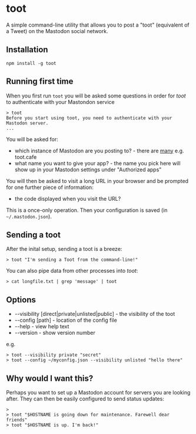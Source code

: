 # toot

A simple command-line utility that allows you to post a "toot" (equivalent of a Tweet) on the Mastodon social network.

## Installation

    npm install -g toot

## Running first time

When you first run `toot` you will be asked some questions in order for *toot* to authenticate with your Mastondon service

    > toot
    Before you start using toot, you need to authenticate with your Mastodon server.
    ...

You will be asked for:

- which instance of Mastodon are you posting to? - there are [many](https://instances.mastodon.xyz/) e.g. toot.cafe
- what name you want to give your app? - the name you pick here will show up in your Mastodon settings under "Authorized apps"

You will then be asked to visit a long URL in your browser and be prompted for one further piece of information:

- the code displayed when you visit the URL?

This is a once-only operation. Then your configuration is saved (in `~/.mastodon.json`).

## Sending a toot

After the inital setup, sending a toot is a breeze:

    > toot "I'm sending a Toot from the command-line!"

You can also pipe data from other processes into *toot*:

    > cat longfile.txt | grep 'message' | toot
    
## Options

* --visibility [direct|private|unlisted|public] - the visibility of the toot
* --config [path] - location of the config file
* --help - view help text
* --version - show version number

e.g.

    > toot --visibility private "secret"
    > toot --config ~/myconfig.json --visibility unlisted "hello there"

## Why would I want this?

Perhaps you want to set up a Mastodon account for servers you are looking after. They can then be easily configured
to send status updates:
 
    > 
    > toot "$HOSTNAME is going down for maintenance. Farewell dear friends"
    > toot "$HOSTNAME is up. I'm back!"
 